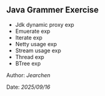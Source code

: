 ## Java Grammer Exercise
+ Jdk dynamic proxy exp
+ Emuerate exp
+ Iterate exp
+ Netty usage exp
+ Stream usage exp
+ Thread exp
+ BTree exp

Author: *Jearchen*

Date: *2025/09/16*